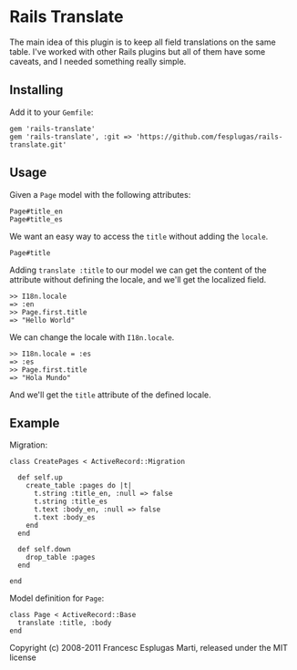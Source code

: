 # Rails Translate

The main idea of this plugin is to keep all field translations on the same
table. I've worked with other Rails plugins but all of them have some caveats,
and I needed something really simple.

## Installing

Add it to your `Gemfile`:

    gem 'rails-translate'
    gem 'rails-translate', :git => 'https://github.com/fesplugas/rails-translate.git'

## Usage

Given a `Page` model with the following attributes:

    Page#title_en
    Page#title_es

We want an easy way to access the `title` without adding the `locale`.

    Page#title

Adding `translate :title` to our model we can get the content of the attribute
without defining the locale, and we'll get the localized field.

    >> I18n.locale
    => :en
    >> Page.first.title
    => "Hello World"

We can change the locale with `I18n.locale`.

    >> I18n.locale = :es
    => :es
    >> Page.first.title
    => "Hola Mundo"

And we'll get the `title` attribute of the defined locale.

## Example

Migration:

    class CreatePages < ActiveRecord::Migration

      def self.up
        create_table :pages do |t|
          t.string :title_en, :null => false
          t.string :title_es
          t.text :body_en, :null => false
          t.text :body_es
        end
      end

      def self.down
        drop_table :pages
      end

    end

Model definition for `Page`:

    class Page < ActiveRecord::Base
      translate :title, :body
    end

Copyright (c) 2008-2011 Francesc Esplugas Marti, released under the MIT license
